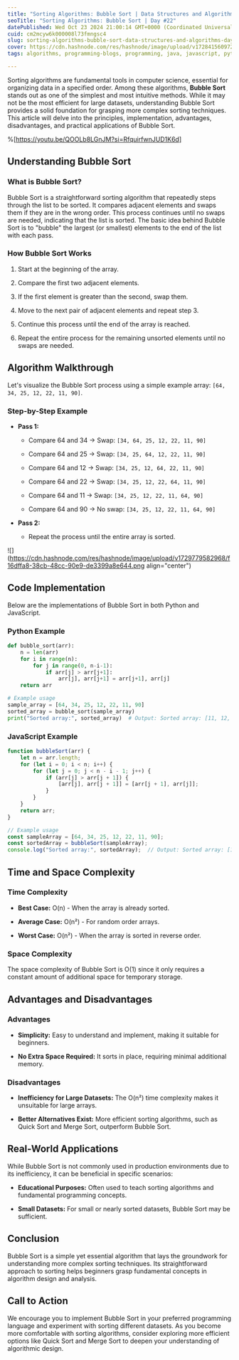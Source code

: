 ```yaml
---
title: "Sorting Algorithms: Bubble Sort | Data Structures and Algorithms Day #22"
seoTitle: "Sorting Algorithms: Bubble Sort | Day #22"
datePublished: Wed Oct 23 2024 21:00:14 GMT+0000 (Coordinated Universal Time)
cuid: cm2mcyw6k000008l73fmngsc4
slug: sorting-algorithms-bubble-sort-data-structures-and-algorithms-day-22
cover: https://cdn.hashnode.com/res/hashnode/image/upload/v1728415609722/33cd6b68-3332-469a-95a8-ff263039eb1f.png
tags: algorithms, programming-blogs, programming, java, javascript, python, development, web-development, data-structures, webdev, beginner, developer, beginners, programming-languages, wemakedevs

---
```


Sorting algorithms are fundamental tools in computer science, essential for organizing data in a specified order. Among these algorithms, **Bubble Sort** stands out as one of the simplest and most intuitive methods. While it may not be the most efficient for large datasets, understanding Bubble Sort provides a solid foundation for grasping more complex sorting techniques. This article will delve into the principles, implementation, advantages, disadvantages, and practical applications of Bubble Sort.

%[https://youtu.be/QOOLb8LGnJM?si=RfquirfwnJUD1K6d] 

## Understanding Bubble Sort

### What is Bubble Sort?

Bubble Sort is a straightforward sorting algorithm that repeatedly steps through the list to be sorted. It compares adjacent elements and swaps them if they are in the wrong order. This process continues until no swaps are needed, indicating that the list is sorted. The basic idea behind Bubble Sort is to "bubble" the largest (or smallest) elements to the end of the list with each pass.

### How Bubble Sort Works

1. Start at the beginning of the array.
    
2. Compare the first two adjacent elements.
    
3. If the first element is greater than the second, swap them.
    
4. Move to the next pair of adjacent elements and repeat step 3.
    
5. Continue this process until the end of the array is reached.
    
6. Repeat the entire process for the remaining unsorted elements until no swaps are needed.
    

## Algorithm Walkthrough

Let's visualize the Bubble Sort process using a simple example array: `[64, 34, 25, 12, 22, 11, 90]`.

### Step-by-Step Example

* **Pass 1:**
    
    * Compare 64 and 34 → Swap: `[34, 64, 25, 12, 22, 11, 90]`
        
    * Compare 64 and 25 → Swap: `[34, 25, 64, 12, 22, 11, 90]`
        
    * Compare 64 and 12 → Swap: `[34, 25, 12, 64, 22, 11, 90]`
        
    * Compare 64 and 22 → Swap: `[34, 25, 12, 22, 64, 11, 90]`
        
    * Compare 64 and 11 → Swap: `[34, 25, 12, 22, 11, 64, 90]`
        
    * Compare 64 and 90 → No swap: `[34, 25, 12, 22, 11, 64, 90]`
        
* **Pass 2:**
    
    * Repeat the process until the entire array is sorted.
        

![](https://cdn.hashnode.com/res/hashnode/image/upload/v1729779582968/f16dffa8-38cb-48cc-90e9-de3399a8e644.png align="center")

## Code Implementation

Below are the implementations of Bubble Sort in both Python and JavaScript.

### Python Example

```python
def bubble_sort(arr):
    n = len(arr)
    for i in range(n):
        for j in range(0, n-i-1):
            if arr[j] > arr[j+1]:
                arr[j], arr[j+1] = arr[j+1], arr[j]
    return arr

# Example usage
sample_array = [64, 34, 25, 12, 22, 11, 90]
sorted_array = bubble_sort(sample_array)
print("Sorted array:", sorted_array)  # Output: Sorted array: [11, 12, 22, 25, 34, 64, 90]
```

### JavaScript Example

```javascript
function bubbleSort(arr) {
    let n = arr.length;
    for (let i = 0; i < n; i++) {
        for (let j = 0; j < n - i - 1; j++) {
            if (arr[j] > arr[j + 1]) {
                [arr[j], arr[j + 1]] = [arr[j + 1], arr[j]];
            }
        }
    }
    return arr;
}

// Example usage
const sampleArray = [64, 34, 25, 12, 22, 11, 90];
const sortedArray = bubbleSort(sampleArray);
console.log("Sorted array:", sortedArray);  // Output: Sorted array: [11, 12, 22, 25, 34, 64, 90]
```

## Time and Space Complexity

### Time Complexity

* **Best Case:** O(n) - When the array is already sorted.
    
* **Average Case:** O(n²) - For random order arrays.
    
* **Worst Case:** O(n²) - When the array is sorted in reverse order.
    

### Space Complexity

The space complexity of Bubble Sort is O(1) since it only requires a constant amount of additional space for temporary storage.

## Advantages and Disadvantages

### Advantages

* **Simplicity:** Easy to understand and implement, making it suitable for beginners.
    
* **No Extra Space Required:** It sorts in place, requiring minimal additional memory.
    

### Disadvantages

* **Inefficiency for Large Datasets:** The O(n²) time complexity makes it unsuitable for large arrays.
    
* **Better Alternatives Exist:** More efficient sorting algorithms, such as Quick Sort and Merge Sort, outperform Bubble Sort.
    

## Real-World Applications

While Bubble Sort is not commonly used in production environments due to its inefficiency, it can be beneficial in specific scenarios:

* **Educational Purposes:** Often used to teach sorting algorithms and fundamental programming concepts.
    
* **Small Datasets:** For small or nearly sorted datasets, Bubble Sort may be sufficient.
    

## Conclusion

Bubble Sort is a simple yet essential algorithm that lays the groundwork for understanding more complex sorting techniques. Its straightforward approach to sorting helps beginners grasp fundamental concepts in algorithm design and analysis.

## Call to Action

We encourage you to implement Bubble Sort in your preferred programming language and experiment with sorting different datasets. As you become more comfortable with sorting algorithms, consider exploring more efficient options like Quick Sort and Merge Sort to deepen your understanding of algorithmic design.